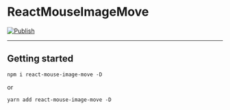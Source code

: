 # ReactMouseImageMove

[![Publish](https://github.com/leoncarey/react-mouse-image-move/actions/workflows/publish.yml/badge.svg)](https://github.com/leoncarey/react-mouse-image-move/actions/workflows/publish.yml)


---
## Getting started

```
npm i react-mouse-image-move -D
```
or
```
yarn add react-mouse-image-move -D
```


